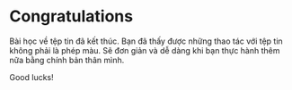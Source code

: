 # Congratulations

Bài học về tệp tin đã kết thúc. Bạn đã thấy được những thao tác với tệp tin không phải là phép màu. Sẽ đơn giản và dễ dàng khi bạn thực hành thêm nữa bằng chính bản thân mình.

Good lucks!
